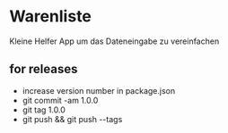 # Warenliste
Kleine Helfer App um das Dateneingabe zu vereinfachen

## for releases
 - increase version number in package.json
 - git commit -am 1.0.0
 - git tag 1.0.0
 - git push && git push --tags
